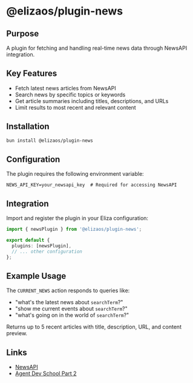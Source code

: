 # @elizaos/plugin-news

## Purpose

A plugin for fetching and handling real-time news data through NewsAPI integration.

## Key Features

- Fetch latest news articles from NewsAPI
- Search news by specific topics or keywords
- Get article summaries including titles, descriptions, and URLs
- Limit results to most recent and relevant content

## Installation

```bash
bun install @elizaos/plugin-news
```

## Configuration

The plugin requires the following environment variable:

```env
NEWS_API_KEY=your_newsapi_key  # Required for accessing NewsAPI
```

## Integration

Import and register the plugin in your Eliza configuration:

```typescript
import { newsPlugin } from '@elizaos/plugin-news';

export default {
  plugins: [newsPlugin],
  // ... other configuration
};
```

## Example Usage

The `CURRENT_NEWS` action responds to queries like:

- "what's the latest news about `searchTerm`?"
- "show me current events about `searchTerm`?"
- "what's going on in the world of `searchTerm`?"

Returns up to 5 recent articles with title, description, URL, and content preview.

## Links

- [NewsAPI](https://newsapi.org/)
- [Agent Dev School Part 2](https://www.youtube.com/watch?v=XenGeAcPAQo)
